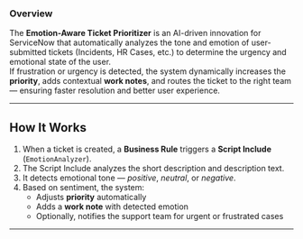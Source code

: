 ### Overview
The **Emotion-Aware Ticket Prioritizer** is an AI-driven innovation for ServiceNow that automatically analyzes the tone and emotion of user-submitted tickets (Incidents, HR Cases, etc.) to determine the urgency and emotional state of the user.  
If frustration or urgency is detected, the system dynamically increases the **priority**, adds contextual **work notes**, and routes the ticket to the right team — ensuring faster resolution and better user experience.

---

## How It Works
1. When a ticket is created, a **Business Rule** triggers a **Script Include** (`EmotionAnalyzer`).
2. The Script Include analyzes the short description and description text.
3. It detects emotional tone — *positive*, *neutral*, or *negative*.
4. Based on sentiment, the system:
   - Adjusts **priority** automatically  
   - Adds a **work note** with detected emotion  
   - Optionally, notifies the support team for urgent or frustrated cases  

---
